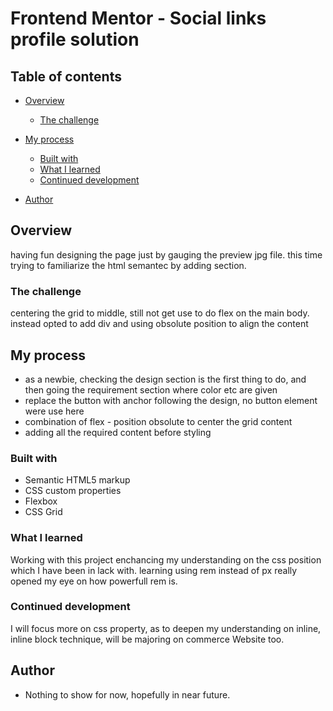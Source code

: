 # Frontend Mentor - Social links profile solution

## Table of contents

- [Overview](#overview)
  - [The challenge](#the-challenge)
 

- [My process](#my-process)
  - [Built with](#built-with)
  - [What I learned](#what-i-learned)
  - [Continued development](#continued-development)
- [Author](#author)


## Overview

having fun designing the page just by gauging the preview jpg file. this time trying to familiarize the html semantec by adding section.

### The challenge

centering the grid to middle, still not get use to do flex on the main body. instead opted to add div and using obsolute position to align the content


## My process

- as a newbie, checking the design section is the first thing to do, and then going the requirement section where color etc are given
- replace the button with anchor following the design, no button element were use here
- combination of flex - position obsolute to center the grid content
- adding all the required content before styling

### Built with

- Semantic HTML5 markup
- CSS custom properties
- Flexbox
- CSS Grid


### What I learned

Working with this project enchancing my understanding on the css position which I have been in lack with. learning using rem instead of px really opened my eye on how powerfull rem is.


### Continued development

I will focus more on css property, as to deepen my understanding on inline, inline block technique, will be majoring on commerce Website too.



## Author

- Nothing to show for now, hopefully in near future.



